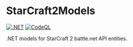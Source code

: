 # StarCraft2Models

[![.NET](https://github.com/BellumGens/StarCraft2Models/actions/workflows/dotnet.yml/badge.svg)](https://github.com/BellumGens/StarCraft2Models/actions/workflows/dotnet.yml)
[![CodeQL](https://github.com/BellumGens/StarCraft2Models/actions/workflows/codeql-analysis.yml/badge.svg)](https://github.com/BellumGens/StarCraft2Models/actions/workflows/codeql-analysis.yml)

.NET models for StarCraft 2 battle.net API entities.
